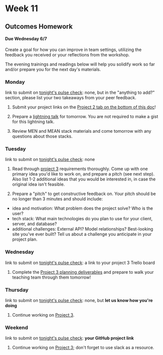 # Week 11

 
## Outcomes Homework
#### Due Wednesday 6/7 
Create a goal for how you can improve in team settings, utilizing the feedback you received or your reflections from the workshop.



The evening trainings and readings below will help you solidify work so far and/or prepare you for the next day's materials.





### Monday

link to submit on [tonight's pulse check](https://docs.google.com/forms/d/e/1FAIpQLScicQdZtf2JLFw4O-u618YhNeaJ7sJXVN36ybzO7pnaV359QA/viewform?usp=sf_link): none, but in the "anything to add?" section, please list your two takeaways from your peer feedback.

1. Submit your project links on the [Project 2 tab on the bottom of this doc](https://docs.google.com/spreadsheets/d/1VUWa61eMVOE0WTUIqfzTX1-6KJhm4YecA7hXg41BP2Y/edit#gid=1787593973)!

2. Prepare a [lightning talk](https://github.com/sf-wdi-37/lightning-talk/blob/master/README.md) for tomorrow. You are not required to make a gist for this lightning talk.

3. Review MEN and MEAN stack materials and come tomorrow with any questions about those stacks. 



### Tuesday

link to submit on [tonight's pulse check](https://docs.google.com/forms/d/e/1FAIpQLScicQdZtf2JLFw4O-u618YhNeaJ7sJXVN36ybzO7pnaV359QA/viewform?usp=sf_link): none

1. Read through [project 3](https://github.com/sf-wdi-37/project-03/) requirements thoroughly.  Come up with one primary idea you'd like to work on, and prepare a pitch (see next step).  Also list 1-2 additional ideas that you would be interested in, in case the original idea isn't feasible.

2. Prepare a "pitch" to get constructive feedback on. Your pitch should be no longer than 3 minutes and should include:

- idea and motivation: What problem does the project solve? Who is the user?
- tech stack: What main technologies do you plan to use for your client, server, and database?
- additional challenges: External API? Model relationships? Best-looking site you've ever built? Tell us about a challenge you anticipate in your project plan.


### Wednesday

link to submit on [tonight's pulse check](https://docs.google.com/forms/d/e/1FAIpQLScicQdZtf2JLFw4O-u618YhNeaJ7sJXVN36ybzO7pnaV359QA/viewform?usp=sf_link): a link to your project 3 Trello board

1. Complete the [Project 3 planning deliverables](https://github.com/sf-wdi-37/project-03#planning--deliverables) and prepare to walk your teaching team through them tomorrow!



### Thursday

link to submit on [tonight's pulse check](https://docs.google.com/forms/d/e/1FAIpQLScicQdZtf2JLFw4O-u618YhNeaJ7sJXVN36ybzO7pnaV359QA/viewform?usp=sf_link): none, but **let us know how you're doing**

1. Continue working on [Project 3](https://github.com/sf-wdi-37/project-03).

### Weekend

link to submit on [tonight's pulse check](https://docs.google.com/forms/d/e/1FAIpQLScicQdZtf2JLFw4O-u618YhNeaJ7sJXVN36ybzO7pnaV359QA/viewform?usp=sf_link): **your GitHub project link**


1. Continue working on [Project 3](https://github.com/sf-wdi-37/project-03); don't forget to use slack as a resource.


<!-- 

## Outcomes Homework
#### Due Wednesday 6/14

-->
